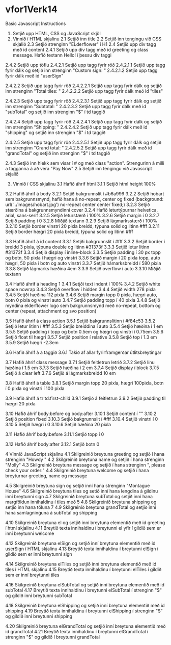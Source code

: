 # vfor1Verk14
Basic Javascript Instructions

1. Setjið upp HTML, CSS og JavaScript skjöl
2. Vinnið í HTML skjalinu
2.1 Setjið inn title
2.2 Setjið inn tengingu við CSS skjalið
2.3 Setjið strenginn "ELderflower" í H1
2.4 Setjið upp div tagg með id content
2.4.1 Setjið upp div tagg með id greeting og class message. Hafið textann Hello! í þessu div taggi

2.4.2 Setjið upp töflu
2.4.2.1 Setjið upp tagg fyrir röð
2.4.2.1.1 Setjið upp tagg fyrir dálk og setjið inn strenginn "Custom sign: "
2.4.2.1.2 Setjið upp tagg fyrir dálk með id "userSign"

2.4.2.2 Setjið upp tagg fyrir röð
2.4.2.2.1 Setjið upp tagg fyrir dálk og setjið inn strenginn "Total tiles: "
2.4.2.2.2 Setjið upp tagg fyrir dálk með id "tiles"

2.4.2.3 Setjið upp tagg fyrir röð
2.4.2.3.1 Setjið upp tagg fyrir dálk og setjið inn strenginn "Subtotal: "
2.4.2.3.2 Setjið upp tagg fyrir dálk með id "subTotal" og setjið inn strenginn "$" í td taggið

2.4.2.4 Setjið upp tagg fyrir röð
2.4.2.4.1 Setjið upp tagg fyrir dálk og setjið inn strenginn "Shipping: "
2.4.2.4.2 Setjið upp tagg fyrir dálk með id "shipping" og setjið inn strenginn "$" í td taggið

2.4.2.5 Setjið upp tagg fyrir röð
2.4.2.5.1 Setjið upp tagg fyrir dálk og setjið inn strenginn "Grand total: "
2.4.2.5.2 Setjið upp tagg fyrir dálk með id "grandTotal" og setjið inn strenginn "$" í td taggið

2.4.3 Setjið inn hlekk sem vísar í # og með class "action". Strengurinn á milli a tagganna á að vera "Pay Now"
2.5 Setjið inn tengingu við Javascript skjalið

3.  Vinnið í CSS skjalinu
3.1 Hafið áhrif html
3.1.1 Setjið html  height 100%

3.2 Hafið áhrif á body
3.2.1 Setjið bakgrunnslit í #b6a996
3.2.2 Setjið hobart sem bakgrunnsmynd, hafið hana á no-repeat, center og fixed 
  (background: url('../images/hobart.jpg') no-repeat center center fixed;)
3.2.3 Setjið stærðina á bakgrunnsmyndinni  cover
3.2.4 Hafið leturtýpurnar helvetica, arial, sans-serif
3.2.5 Setjið leturstærð í 100%
3.2.6 Setjið margin í 0
3.2.7 Setjið padding í 0
3.2.8 Miðjið textann
3.2.9 Setjið lágmarksstærð í 100%
3.2.10  Setjið border vinstri  20 pixla breidd, týpuna solid og litinn #fff
3.2.11  Setjið border hægri  20 pixla breidd, týpuna solid og litinn #fff

3.3 Hafið áhrif á id content
3.3.1 Setjði bakgrunnslit í #fff
3.3.2 Setjið border í breidd 3 pixla, týpuna double og litinn #31373f
3.3.3 Setjið  letur litinn #31373f
3.3.4 Setjið display í inline-block
3.3.5 Setjið padding í 30 px topp og botn, 50 pixla í hægri og vinstri
3.3.6 Setjið margin í 20 pixla topp, auto  hægri, 50 pixla í botn og auto vinstri
3.3.7 Setjið hámarksbreidd í 580 pixla
3.3.8 Setjið lágmarks hæðina  4em
3.3.9 Setjið overflow í auto
3.3.10  Miðjið textann

3.4 Hafið áhrif á heading 1
3.4.1 Setjði text indent í 100%
3.4.2 Setjið white space  nowrap
3.4.3 Setjið overflow í hidden
3.4.4 Setjið width  278 pixla
3.4.5 Setjði hæðina  112 pixla
3.4.6 Setjið margin  topp 0 pixla, hægri auto, botn 0 pixla og vinstri auto
3.4.7 Setjið padding topp í 40 pixla
3.4.8 Setjið myndina elderflower logo sem bakgrunnsmynd með no-repeat, bottom og center (repeat, attachment og svo position)

3.5 Hafið áhrif á class action
3.5.1 Setjið bakgrunnslitinn í #f84c53
3.5.2 Setjið letur litinn í #fff
3.5.3 Setjið breiddina í auto
3.5.4 Setjið hæðina í 1 em
3.5.5 Setjið padding í topp og botn 0.5em og hægri og vinstri í 0.75em
3.5.6 Setjið float til hægri
3.5.7 Setjið position í relative
3.5.8 Setjið top í 1.3 em
3.5.9 Setjið hægri  -2.3em

3.6 Hafið áhrif á a taggið
3.6.1 Takið af allar fyrirframgerðar útlitsbreytingar

3.7 Hafið áhrif  class message
3.7.1 Setjið feitletrun  letrið
3.7.2 Setjið línu hæðina í 1.5 em
3.7.3 Setjið hæðina í 2 em
3.7.4 Setjið display í block
3.7.5 Setjið á clear left
3.7.6 Setjið á lágmarksbreidd 10 em

3.8 Hafið áhrif á table
3.8.1 Setjið margin  topp 20 pixla, hægri 100pixla, botn í 0 pixla og vinstri í 100 pixla

3.9 Hafið áhrif á tr td:first-child
3.9.1 Setjið á feitletrun
3.9.2 Setjið padding til hægri 20 pixla

3.10  Hafið áhrif body:before og body:after
3.10.1  Setjið content í ""
3.10.2  Setjið position  fixed
3.10.3  Setjið bakgrunnslit í #fff
3.10.4  Setjið vinstri í 0
3.10.5  Setjið hægri í 0
3.10.6  Setjið hæðina  20 pixla

3.11  Hafið áhrif  body:before
3.11.1  Setjið topp í 0

3.12  Hafið áhrif  body:after
3.12.1  Setjið botn  0

4 Vinnið  JavaScript skjalinu
4.1 Skilgreinið breytuna greeting og setjið í hana strenginn "Howdy "
4.2 Skilgreinið breytuna name og setjið í hana strenginn "Molly"
4.3 Skilgreinið breytuna message og setjið í hana strenginn ", please check your order:"
4.4 Skilgreinið breytuna welcome og setjið í hana breyturnar greeting, name og message

4.5 Skilgreinið breytuna sign og setjið inní hana strenginn "Montague House"
4.6 Skilgreinið breytuna tiles og setið inní hana lengdina á gildinu inní breytunni sign
4.7 Skilgreinið breytuna subTotal og setjið inní hana margföldun  innihaldinu í tiles með 5
4.8 Skilgreinið breytuna shipping og setjið inn hana töluna 7
4.9 Skilgreinið breytuna grandTotal og setjið inní hana samlagninguna á subTotal og shipping

4.10  Skilgreinið breytuna el og setjið inní breytuna elementið með id greeting í html skjalinu
4.11  Breytið texta innihaldinu í breytunni el yfir í gildið sem er inní breytunni welcome

4.12  Skilgreinið breytuna elSign og setjið inní breytuna elementið með id userSign í HTML skjalinu
4.13  Breytið texta innihaldinu í breytunni elSign í gildið sem er inní breytunni sign

4.14  Skilgreinið breytuna elTiles og setjið inní breytuna elementið með id tiles í HTML skjalinu
4.15  Breytið texta innihaldinu í breytunni elTiles í gildið sem er inní breytunni tiles

4.16  Skilgreinið breytuna elSubTotal og setjið inní breytuna elementið með id subTotal
4.17  Breytið texta innihaldinu í breytunni elSubTotal í strenginn "$" og gildið inní breytunni subTotal

4.18  Skilgreinið breytuna elShipping og setjið inní breytuna elementið með id shipping
4.19  Breytið texta innihaldinu í breytunni elShipping í strenginn "$" og gildið inní breytunni shipping

4.20  Skilgreinið breytuna elGrandTotal og setjið inní breytuna elementið með id grandTotal
4.21  Breytið texta innihaldinu í breytunni elGrandTotal í strenginn "$" og gildið í breytunni grandTotal


